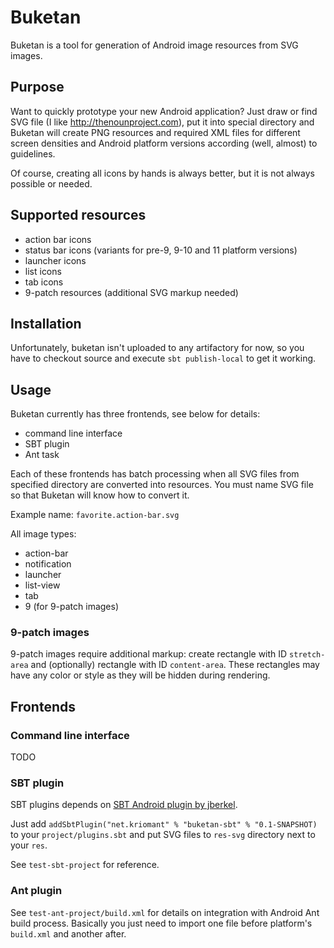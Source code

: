 # Buketan

Buketan is a tool for generation of Android image resources from SVG images.

## Purpose

Want to quickly prototype your new Android application? Just draw or find SVG file (I like http://thenounproject.com), put it into special directory and Buketan will create PNG resources and required XML files for different screen densities and Android platform versions according (well, almost) to guidelines.

Of course, creating all icons by hands is always better, but it is not always possible or needed.

## Supported resources

* action bar icons
* status bar icons (variants for pre-9, 9-10 and 11 platform versions)
* launcher icons
* list icons
* tab icons
* 9-patch resources (additional SVG markup needed)

## Installation

Unfortunately, buketan isn't uploaded to any artifactory for now, so you have to checkout source and execute `sbt publish-local` to get it working.

## Usage

Buketan currently has three frontends, see below for details:
* command line interface
* SBT plugin
* Ant task

Each of these frontends has batch processing when all SVG files from specified directory are converted into resources. You must name SVG file so that Buketan will know how to convert it.

Example name: `favorite.action-bar.svg`

All image types:
* action-bar
* notification
* launcher
* list-view
* tab
* 9 (for 9-patch images)

### 9-patch images

9-patch images require additional markup: create rectangle with ID `stretch-area` and (optionally) rectangle with ID `content-area`. These rectangles may have any color or style as they will be hidden during rendering.

## Frontends

### Command line interface

TODO

### SBT plugin

SBT plugins depends on [SBT Android plugin by jberkel](https://github.com/jberkel/android-plugin).

Just add `addSbtPlugin("net.kriomant" % "buketan-sbt" % "0.1-SNAPSHOT)` to your `project/plugins.sbt` and put SVG files to `res-svg` directory next to your `res`.

See `test-sbt-project` for reference.

### Ant plugin

See `test-ant-project/build.xml` for details on integration with Android Ant build process. Basically you just need to import one file before platform's `build.xml` and another after.



